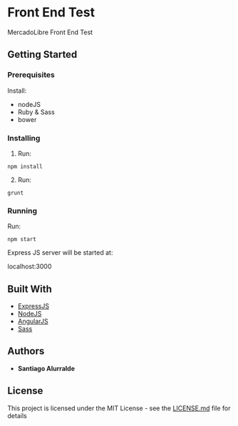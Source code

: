 # Front End Test

MercadoLibre Front End Test

## Getting Started

### Prerequisites

Install:
- nodeJS
- Ruby & Sass
- bower

### Installing

1. Run:
```
npm install
```
2. Run:
```
grunt
```

### Running

Run:
```
npm start
```

Express JS server will be started at:

localhost:3000

## Built With

* [ExpressJS](http://expressjs.com) 
* [NodeJS](http://nodejs.org) 
* [AngularJS](http://angularjs.org/)
* [Sass](http://sass-lang.com)

## Authors

* **Santiago Alurralde**

## License

This project is licensed under the MIT License - see the [LICENSE.md](LICENSE.md) file for details
